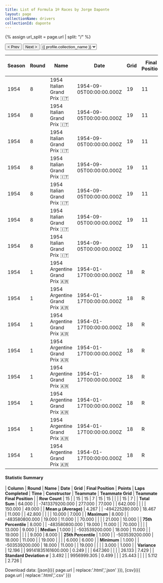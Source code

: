 ```yaml
---
title: List of Formula 1® Races by Jorge Daponte
layout: page
collectionName: drivers
collectionId: daponte
---
```


{% assign url_split = page.url | split: "/" %}
<div id="collection-navigation">
<button onclick="selector.options[selector.selectedIndex-1].value && (window.location = selector.options[selector.selectedIndex-1].value);">&lt; Prev</button>
<button onclick="selector.options[selector.selectedIndex+1].value && (window.location = selector.options[selector.selectedIndex+1].value);">Next &gt;</button>
<select id="selector" onchange="this.options[this.selectedIndex].value && (window.location = this.options[this.selectedIndex].value);">
  {% for collectionId in site.data[page.collectionName].refs %}
    {% if collectionId == page.collectionId %}
      {% assign selected = "selected" %}
    {% else %}
      {% assign selected = "" %}
    {% endif %}
    {% assign profile = site.data[page.collectionName][collectionId].profile %}
    <option value="/f1/{{ page.collectionName }}/{{ collectionId }}/{{ url_split[4] }}" {{ selected }}>{{ profile.collection_name }}</option>
  {% endfor %}
</select>
</div>

| Season | Round | Name | Date | Grid | Final Position | Points | Laps Completed | Time | Constructor | Teammate | Teammate Grid | Teammate Final Position |
|--|--|--|--|--|--|--|--|--|--|--|--|--|
| 1954 | 8 | 1954 Italian Grand Prix 🇮🇹 | 1954-09-05T00:00:00.000Z | 19 | 11 | 0.0 | 70 |   | Maserati 🇮🇹 | [Louis Rosier 🇫🇷](/f1/drivers/rosier) | 20 | 8 |
| 1954 | 8 | 1954 Italian Grand Prix 🇮🇹 | 1954-09-05T00:00:00.000Z | 19 | 11 | 0.0 | 70 |   | Maserati 🇮🇹 | [Sergio Mantovani 🇮🇹](/f1/drivers/mantovani) | 9 | 9 |
| 1954 | 8 | 1954 Italian Grand Prix 🇮🇹 | 1954-09-05T00:00:00.000Z | 19 | 11 | 0.0 | 70 |   | Maserati 🇮🇹 | [Stirling Moss 🇬🇧](/f1/drivers/moss) | 3 | 10 |
| 1954 | 8 | 1954 Italian Grand Prix 🇮🇹 | 1954-09-05T00:00:00.000Z | 19 | 11 | 0.0 | 70 |   | Maserati 🇮🇹 | [Luigi Villoresi 🇮🇹](/f1/drivers/villoresi) | 6 | R |
| 1954 | 8 | 1954 Italian Grand Prix 🇮🇹 | 1954-09-05T00:00:00.000Z | 19 | 11 | 0.0 | 70 |   | Maserati 🇮🇹 | [Roberto Mieres 🇦🇷](/f1/drivers/mieres) | 10 | R |
| 1954 | 8 | 1954 Italian Grand Prix 🇮🇹 | 1954-09-05T00:00:00.000Z | 19 | 11 | 0.0 | 70 |   | Maserati 🇮🇹 | [Luigi Musso 🇮🇹](/f1/drivers/musso) | 14 | R |
| 1954 | 8 | 1954 Italian Grand Prix 🇮🇹 | 1954-09-05T00:00:00.000Z | 19 | 11 | 0.0 | 70 |   | Maserati 🇮🇹 | [Giovanni de Riu 🇮🇹](/f1/drivers/riu) | 21 | F |
| 1954 | 1 | 1954 Argentine Grand Prix 🇦🇷 | 1954-01-17T00:00:00.000Z | 18 | R | 0.0 | 19 |   | Maserati 🇮🇹 | [Juan Fangio 🇦🇷](/f1/drivers/fangio) | 3 | 1 |
| 1954 | 1 | 1954 Argentine Grand Prix 🇦🇷 | 1954-01-17T00:00:00.000Z | 18 | R | 0.0 | 19 |   | Maserati 🇮🇹 | [Harry Schell 🇺🇸](/f1/drivers/schell) | 11 | 6 |
| 1954 | 1 | 1954 Argentine Grand Prix 🇦🇷 | 1954-01-17T00:00:00.000Z | 18 | R | 0.0 | 19 |   | Maserati 🇮🇹 | [Prince Bira 🇹🇭](/f1/drivers/bira) | 10 | 7 |
| 1954 | 1 | 1954 Argentine Grand Prix 🇦🇷 | 1954-01-17T00:00:00.000Z | 18 | R | 0.0 | 19 |   | Maserati 🇮🇹 | [Toulo de Graffenried 🇨🇭](/f1/drivers/graffenried) | 13 | 8 |
| 1954 | 1 | 1954 Argentine Grand Prix 🇦🇷 | 1954-01-17T00:00:00.000Z | 18 | R | 0.0 | 19 |   | Maserati 🇮🇹 | [Onofre Marimón 🇦🇷](/f1/drivers/marimon) | 6 | R |
| 1954 | 1 | 1954 Argentine Grand Prix 🇦🇷 | 1954-01-17T00:00:00.000Z | 18 | R | 0.0 | 19 |   | Maserati 🇮🇹 | [Roberto Mieres 🇦🇷](/f1/drivers/mieres) | 8 | R |
| 1954 | 1 | 1954 Argentine Grand Prix 🇦🇷 | 1954-01-17T00:00:00.000Z | 18 | R | 0.0 | 19 |   | Maserati 🇮🇹 | [Luigi Musso 🇮🇹](/f1/drivers/musso) | 7 | W |
| 1954 | 1 | 1954 Argentine Grand Prix 🇦🇷 | 1954-01-17T00:00:00.000Z | 18 | R | 0.0 | 19 |   | Maserati 🇮🇹 | [Carlos Menditeguy 🇦🇷](/f1/drivers/menditeguy) | 9 | W |

#### Statistic Summary

| **Column** | **Round** | **Name** | **Date** | **Grid** | **Final Position** | **Points** | **Laps Completed** | **Time** | **Constructor** | **Teammate** | **Teammate Grid** | **Teammate Final Position** |
| **Row Count** | 15 |  | 15 | 15 | 7 | 15 | 15 |  |  |  | 15 | 7 |
| **Total Sum** | 64.000 |  | -7413379200.000 | 277.000 | 77.000 |  | 642.000 |  |  |  | 150.000 | 49.000 |
| **Mean μ (Average)** | 4.267 |  | -494225280.000 | 18.467 | 11.000 |  | 42.800 |  |  |  | 10.000 | 7.000 |
| **Maximum** | 8.000 |  | -483580800.000 | 19.000 | 11.000 |  | 70.000 |  |  |  | 21.000 | 10.000 |
| **75th Percentile** | 8.000 |  | -483580800.000 | 19.000 | 11.000 |  | 70.000 |  |  |  | 13.000 | 9.000 |
| **Median** | 1.000 |  | -503539200.000 | 18.000 | 11.000 |  | 19.000 |  |  |  | 9.000 | 8.000 |
| **25th Percentile** | 1.000 |  | -503539200.000 | 18.000 | 11.000 |  | 19.000 |  |  |  | 6.000 | 6.000 |
| **Minimum** | 1.000 |  | -503539200.000 | 18.000 | 11.000 |  | 19.000 |  |  |  | 3.000 | 1.000 |
| **Variance** | 12.196 |  | 99141835161600.000 | 0.249 |  |  | 647.360 |  |  |  | 26.133 | 7.429 |
| **Standard Deviation σ** | 3.492 |  | 9956999.305 | 0.499 |  |  | 25.443 |  |  |  | 5.112 | 2.726 |

Download data: [json]({{ page.url | replace:'.html','.json' }}), [csv]({{ page.url | replace:'.html','.csv' }})
